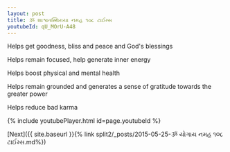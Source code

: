 ```yaml
---
layout: post
title: ૐ શાશ્વતસ્થિરાયા નમહ ૧૦૮ ટાઈમ્સ
youtubeId: qU_MOrU-A48
---
```

 
 
Helps get goodness, bliss and peace and God's blessings
 
Helps remain focused, help generate inner energy 
 
Helps boost physical and mental health 
 
Helps remain grounded and generates a sense of gratitude towards the greater power 
 
Helps reduce bad karma
 
 
 
 


{% include youtubePlayer.html id=page.youtubeId %}
 
[Next]({{ site.baseurl }}{% link  split2/_posts/2015-05-25-ૐ યોગાય નમહ ૧૦૮ ટાઈમ્સ.md%})
 
